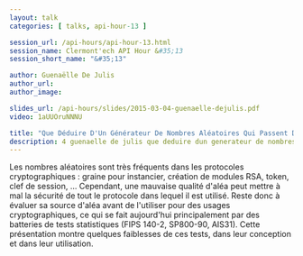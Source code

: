 ```yaml
---
layout: talk
categories: [ talks, api-hour-13 ]

session_url: /api-hours/api-hour-13.html
session_name: Clermont'ech API Hour &#35;13
session_short_name: "&#35;13"

author: Guenaëlle De Julis
author_url:
author_image:

slides_url: /api-hours/slides/2015-03-04-guenaelle-dejulis.pdf
video: 1aUUOruNNNU

title: "Que Déduire D'Un Générateur De Nombres Aléatoires Qui Passent Des Tests Statistiques Avec Succès ?"
description: 4 guenaelle de julis que deduire dun generateur de nombres aleatoires qui passent des tests statistiques avec succes
---
```




Les nombres aléatoires sont très fréquents dans les protocoles cryptographiques
: graine pour instancier, création de modules RSA, token, clef de session, ...
Cependant, une mauvaise qualité d'aléa  peut mettre à mal la sécurité de tout
le protocole dans lequel il est utilisé. Reste donc à évaluer sa source d'aléa
avant de l'utiliser pour des usages cryptographiques, ce qui se fait
aujourd'hui principalement par des batteries de tests statistiques (FIPS 140-2,
SP800-90, AIS31).  Cette présentation montre quelques faiblesses de ces tests,
dans leur conception et dans leur utilisation.
